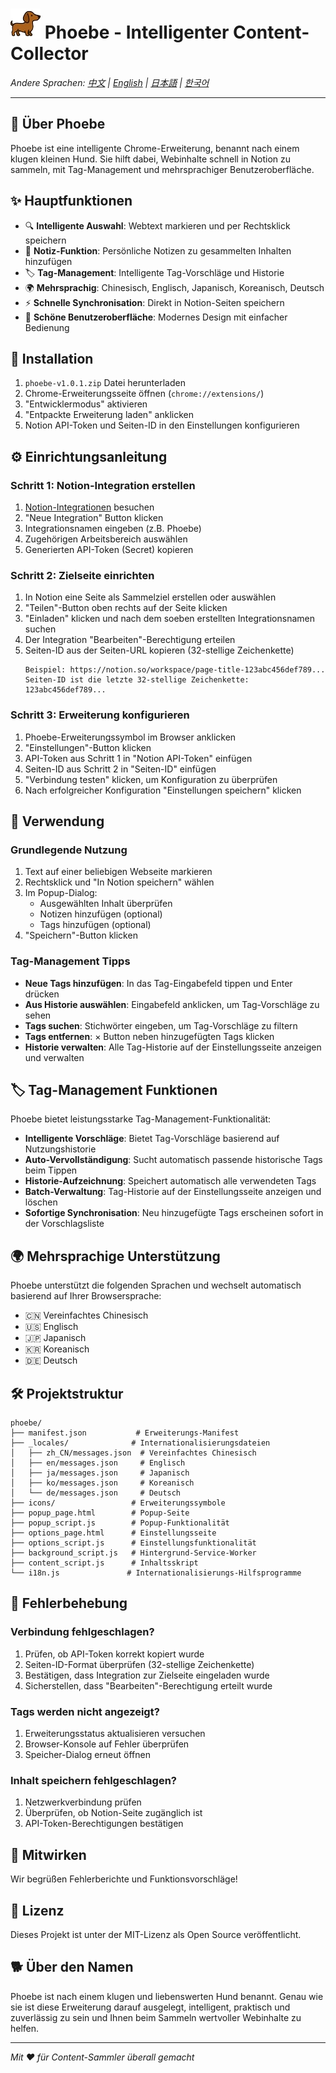# ![Logo](icons/icon48.png) Phoebe - Intelligenter Content-Collector

*Andere Sprachen: [中文](README.md) | [English](README_en.md) | [日本語](README_ja.md) | [한국어](README_ko.md)*

---

## 📖 Über Phoebe

Phoebe ist eine intelligente Chrome-Erweiterung, benannt nach einem klugen kleinen Hund. Sie hilft dabei, Webinhalte schnell in Notion zu sammeln, mit Tag-Management und mehrsprachiger Benutzeroberfläche.

## ✨ Hauptfunktionen

- 🔍 **Intelligente Auswahl**: Webtext markieren und per Rechtsklick speichern
- 📝 **Notiz-Funktion**: Persönliche Notizen zu gesammelten Inhalten hinzufügen
- 🏷️ **Tag-Management**: Intelligente Tag-Vorschläge und Historie
- 🌍 **Mehrsprachig**: Chinesisch, Englisch, Japanisch, Koreanisch, Deutsch
- ⚡ **Schnelle Synchronisation**: Direkt in Notion-Seiten speichern
- 🎨 **Schöne Benutzeroberfläche**: Modernes Design mit einfacher Bedienung

## 🚀 Installation

1. `phoebe-v1.0.1.zip` Datei herunterladen
2. Chrome-Erweiterungsseite öffnen (`chrome://extensions/`)
3. "Entwicklermodus" aktivieren
4. "Entpackte Erweiterung laden" anklicken
5. Notion API-Token und Seiten-ID in den Einstellungen konfigurieren

## ⚙️ Einrichtungsanleitung

### Schritt 1: Notion-Integration erstellen
1. [Notion-Integrationen](https://www.notion.so/my-integrations) besuchen
2. "Neue Integration" Button klicken
3. Integrationsnamen eingeben (z.B. Phoebe)
4. Zugehörigen Arbeitsbereich auswählen
5. Generierten API-Token (Secret) kopieren

### Schritt 2: Zielseite einrichten
1. In Notion eine Seite als Sammelziel erstellen oder auswählen
2. "Teilen"-Button oben rechts auf der Seite klicken
3. "Einladen" klicken und nach dem soeben erstellten Integrationsnamen suchen
4. Der Integration "Bearbeiten"-Berechtigung erteilen
5. Seiten-ID aus der Seiten-URL kopieren (32-stellige Zeichenkette)
   ```
   Beispiel: https://notion.so/workspace/page-title-123abc456def789...
   Seiten-ID ist die letzte 32-stellige Zeichenkette: 123abc456def789...
   ```

### Schritt 3: Erweiterung konfigurieren
1. Phoebe-Erweiterungssymbol im Browser anklicken
2. "Einstellungen"-Button klicken
3. API-Token aus Schritt 1 in "Notion API-Token" einfügen
4. Seiten-ID aus Schritt 2 in "Seiten-ID" einfügen
5. "Verbindung testen" klicken, um Konfiguration zu überprüfen
6. Nach erfolgreicher Konfiguration "Einstellungen speichern" klicken

## 📱 Verwendung

### Grundlegende Nutzung
1. Text auf einer beliebigen Webseite markieren
2. Rechtsklick und "In Notion speichern" wählen
3. Im Popup-Dialog:
   - Ausgewählten Inhalt überprüfen
   - Notizen hinzufügen (optional)
   - Tags hinzufügen (optional)
4. "Speichern"-Button klicken

### Tag-Management Tipps
- **Neue Tags hinzufügen**: In das Tag-Eingabefeld tippen und Enter drücken
- **Aus Historie auswählen**: Eingabefeld anklicken, um Tag-Vorschläge zu sehen
- **Tags suchen**: Stichwörter eingeben, um Tag-Vorschläge zu filtern
- **Tags entfernen**: × Button neben hinzugefügten Tags klicken
- **Historie verwalten**: Alle Tag-Historie auf der Einstellungsseite anzeigen und verwalten

## 🏷️ Tag-Management Funktionen

Phoebe bietet leistungsstarke Tag-Management-Funktionalität:

- **Intelligente Vorschläge**: Bietet Tag-Vorschläge basierend auf Nutzungshistorie
- **Auto-Vervollständigung**: Sucht automatisch passende historische Tags beim Tippen
- **Historie-Aufzeichnung**: Speichert automatisch alle verwendeten Tags
- **Batch-Verwaltung**: Tag-Historie auf der Einstellungsseite anzeigen und löschen
- **Sofortige Synchronisation**: Neu hinzugefügte Tags erscheinen sofort in der Vorschlagsliste

## 🌍 Mehrsprachige Unterstützung

Phoebe unterstützt die folgenden Sprachen und wechselt automatisch basierend auf Ihrer Browsersprache:

- 🇨🇳 Vereinfachtes Chinesisch
- 🇺🇸 Englisch
- 🇯🇵 Japanisch
- 🇰🇷 Koreanisch
- 🇩🇪 Deutsch

## 🛠️ Projektstruktur

```
phoebe/
├── manifest.json           # Erweiterungs-Manifest
├── _locales/              # Internationalisierungsdateien
│   ├── zh_CN/messages.json  # Vereinfachtes Chinesisch
│   ├── en/messages.json     # Englisch
│   ├── ja/messages.json     # Japanisch
│   ├── ko/messages.json     # Koreanisch
│   └── de/messages.json     # Deutsch
├── icons/                 # Erweiterungssymbole
├── popup_page.html        # Popup-Seite
├── popup_script.js        # Popup-Funktionalität
├── options_page.html      # Einstellungsseite
├── options_script.js      # Einstellungsfunktionalität
├── background_script.js   # Hintergrund-Service-Worker
├── content_script.js      # Inhaltsskript
└── i18n.js               # Internationalisierungs-Hilfsprogramme
```

## 🚫 Fehlerbehebung

### Verbindung fehlgeschlagen?
1. Prüfen, ob API-Token korrekt kopiert wurde
2. Seiten-ID-Format überprüfen (32-stellige Zeichenkette)
3. Bestätigen, dass Integration zur Zielseite eingeladen wurde
4. Sicherstellen, dass "Bearbeiten"-Berechtigung erteilt wurde

### Tags werden nicht angezeigt?
1. Erweiterungsstatus aktualisieren versuchen
2. Browser-Konsole auf Fehler überprüfen
3. Speicher-Dialog erneut öffnen

### Inhalt speichern fehlgeschlagen?
1. Netzwerkverbindung prüfen
2. Überprüfen, ob Notion-Seite zugänglich ist
3. API-Token-Berechtigungen bestätigen

## 🤝 Mitwirken

Wir begrüßen Fehlerberichte und Funktionsvorschläge!

## 📄 Lizenz

Dieses Projekt ist unter der MIT-Lizenz als Open Source veröffentlicht.

## 🐕 Über den Namen

Phoebe ist nach einem klugen und liebenswerten Hund benannt. Genau wie sie ist diese Erweiterung darauf ausgelegt, intelligent, praktisch und zuverlässig zu sein und Ihnen beim Sammeln wertvoller Webinhalte zu helfen.

---

*Mit ❤️ für Content-Sammler überall gemacht* 